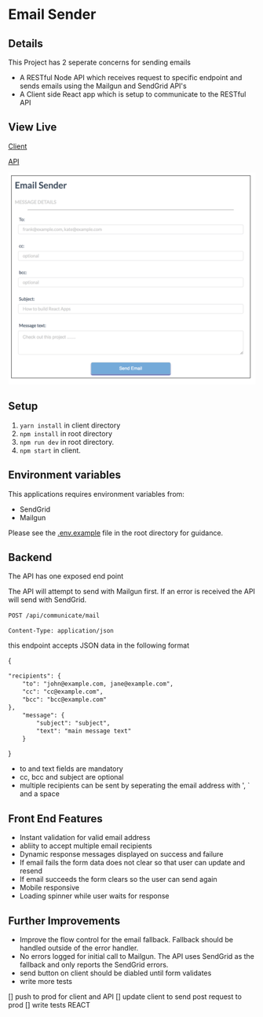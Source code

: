 # Email Sender

## Details
This Project has 2 seperate concerns for sending emails
* A RESTful Node API which receives request to specific endpoint and sends emails using the Mailgun and SendGrid API's
* A Client side React app which is setup to communicate to the RESTful API

## View Live

[Client](http://competent-fermi-72ba9c.netlify.com)

[API](https://serene-inlet-87099.herokuapp.com/)

![emailSender](/public/images/client.png)

## Setup

1. `yarn install` in client directory
2. `npm install` in root directory
2. `npm run dev` in root directory.
3. `npm start` in client.

## Environment variables

This applications requires environment variables from:
* SendGrid
* Mailgun

Please see the [.env.example](/.env.example) file in the root directory for guidance.

## Backend
The API has one exposed end point

The API will attempt to send with Mailgun first. If an error is received the API will send with SendGrid.

`POST /api/communicate/mail`

`Content-Type: application/json`

this endpoint accepts JSON data in the following format

{

	"recipients": {
		"to": "john@example.com, jane@example.com",
		"cc": "cc@example.com",
		"bcc": "bcc@example.com"
	}, 
		"message": {
			"subject": "subject",
			"text": "main message text"
		}
}

* to and text fields are mandatory
* cc, bcc and subject are optional
* multiple recipients can be sent by seperating the email address with ', ` and a space


## Front End Features
* Instant validation for valid email address
* abliity to accept multiple email recipients
* Dynamic response messages displayed on success and failure
* If email fails the form data does not clear so that user can update and resend
* If email succeeds the form clears so the user can send again
* Mobile responsive
* Loading spinner while user waits for response

## Further Improvements
* Improve the flow control for the email fallback. Fallback should be handled outside of the error handler.
* No errors logged for initial call to Mailgun. The API uses SendGrid as the fallback and only reports the SendGrid errors.
* send button on client should be diabled until form validates
* write more tests

[] push to prod for client and API
[] update client to send post request to prod
[] write tests REACT